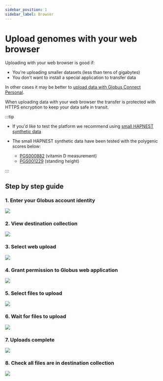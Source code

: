 ```yaml
---
sidebar_position: 1
sidebar_label: Browser
---
```


# Upload genomes with your web browser

Uploading with your web browser is good if:

* You're uploading smaller datasets (less than tens of gigabytes)
* You don't want to install a special application to transfer data

In other cases it may be better to [upload data with Globus Connect
Personal](gcp.md).

When uploading data with your web browser the transfer is protected with HTTPS
encryption to keep your data safe in transit.

:::tip

* If you'd like to test the platform we recommend using [small HAPNEST synthetic
  data](https://drive.google.com/drive/folders/1GsRZFB6V4ifi7PcVtdMX4ZphQgUrDI0n?usp=sharing)
  
* The small HAPNEST synthetic data have been tested with the polygenic scores below:
  * [PGS000882](https://www.pgscatalog.org/score/PGS000882/) (vitamin D
  measurement)
  * [PGS001229](https://www.pgscatalog.org/score/PGS001229/)
  (standing height)

:::

## Step by step guide

### 1. Enter your Globus account identity

![](/img/web-upload/screen-1.png)

### 2. View destination collection

![](/img/web-upload/screen-2.png)

### 3. Select web upload

![](/img/web-upload/screen-3.png)

### 4. Grant permission to Globus web application

![](/img/web-upload/screen-4.png)

### 5. Select files to upload

![](/img/web-upload/screen-5.png)

### 6. Wait for files to upload

![](/img/web-upload/screen-6.png)

### 7. Uploads complete

![](/img/web-upload/screen-7.png)

### 8. Check all files are in destination collection

![](/img/web-upload/screen-8.png)


